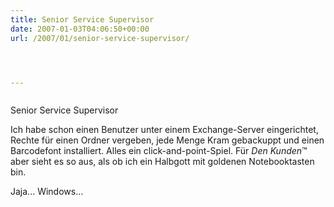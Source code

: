 ```yaml
---
title: Senior Service Supervisor
date: 2007-01-03T04:06:50+00:00
url: /2007/01/senior-service-supervisor/




---
```

<div class="flickr">
  <a href="http://www.flickr.com/photos/schreibblogade/343704098/"><img src="//farm1.static.flickr.com/140/343704098_1ac0b9e2ca.jpg" class="flickr-photo" alt="" /></a></p>

  <p>
    Senior Service Supervisor
  </p>
</div>

Ich habe schon einen Benutzer unter einem Exchange-Server eingerichtet, Rechte für einen Ordner vergeben, jede Menge Kram gebackuppt und einen Barcodefont installiert. Alles ein click-and-point-Spiel. Für _Den Kunden_&trade; aber sieht es so aus, als ob ich ein Halbgott mit goldenen Notebooktasten bin.

Jaja... Windows...
